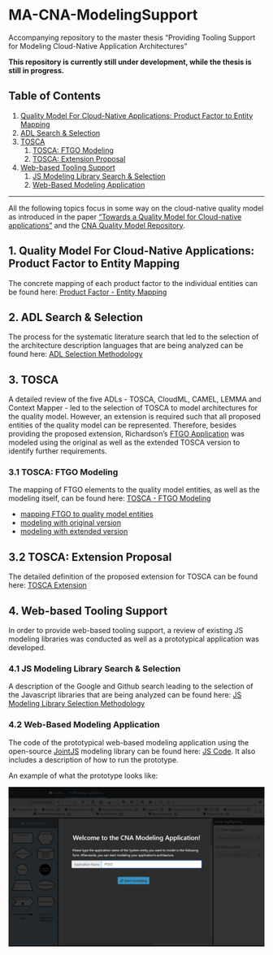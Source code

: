 # MA-CNA-ModelingSupport
Accompanying repository to the master thesis “Providing Tooling Support for Modeling Cloud-Native Application Architectures”

__This repository is currently still under development, while the thesis is still in progress.__

## Table of Contents

1. [Quality Model For Cloud-Native Applications: Product Factor to Entity Mapping](#product-factor-to-entity-mapping)
2. [ADL Search & Selection](#2-adl-search-&-selection)
3. [TOSCA](#3-tosca)
    1. [TOSCA: FTGO Modeling](#tosca-ftgo-modeling)
    2. [TOSCA: Extension Proposal](#tosca-extension-proposal)
4. [Web-based Tooling Support](#4-web-based-tooling-support)
    1. [JS Modeling Library Search & Selection](#41-js-modeling-library-search-&-selection)
    2. [Web-Based Modeling Application](#42-web-based-modeling-application)

---------------------------------------------------------

All the following topics focus in some way on the cloud-native quality model as introduced in the paper [“Towards a Quality Model for Cloud-native applications”](https://doi.org/10.1007/978-3-031-04718-3_7) and the [CNA Quality Model Repository](https://github.com/r0light/cna-quality-model/tree/0.1).

## <a name="product-factor-to-entity-mapping">1. Quality Model For Cloud-Native Applications: Product Factor to Entity Mapping</a>

The concrete mapping of each product factor to the individual entities can be found here: [Product Factor - Entity Mapping](CNA_QualityModel_Entities/ProductFactor_Entity_Mapping.md)


## 2. ADL Search & Selection

The process for the systematic literature search that led to the selection of the architecture description languages that are being analyzed can be found here: [ADL Selection Methodology](ADL_Literature_Search/README.md)


## 3. TOSCA

A detailed review of the five ADLs - TOSCA, CloudML, CAMEL, LEMMA and Context Mapper - led to the selection of TOSCA to model architectures for the quality model. However, an extension is required such that all proposed entities of the quality model can be represented. Therefore, besides providing the proposed extension, Richardson’s [FTGO Application]( https://github.com/microservices-patterns/ftgo-application) was modeled using the original as well as the extended TOSCA version to identify further requirements.   

### 3.1 <a name="tosca-ftgo-modeling">TOSCA: FTGO Modeling</a>

The mapping of FTGO elements to the quality model entities, as well as the modeling itself, can be found here: [TOSCA - FTGO Modeling](TOSCA_Modeling_FTGO)

- [mapping FTGO to quality model entities](TOSCA_Modeling_FTGO/README.md)
- [modeling with original version](TOSCA_Modeling_FTGO/Using_original_TOSCA)
- [modeling with extended version](TOSCA_Modeling_FTGO/Using_extended_TOSCA)

## 3.2 <a name="tosca-extension-proposal">TOSCA: Extension Proposal</a>

The detailed definition of the proposed extension for TOSCA can be found here: [TOSCA Extension](TOSCA_Extension/README.md)


## 4. Web-based Tooling Support

In order to provide web-based tooling support, a review of existing JS modeling libraries was conducted as well as a prototypical application was developed.

### 4.1 JS Modeling Library Search & Selection

A description of the Google and Github search leading to the selection of the Javascript libraries that are being analyzed can be found here: [JS Modeling Library Selection Methodology](Modeling_Framework_Search/README.md)

### 4.2 Web-Based Modeling Application

The code of the prototypical web-based modeling application using the open-source [JointJS](https://www.jointjs.com/) modeling library can be found here: [JS Code](Modeling_WebApp). It also includes a description of how to run the prototype.

An example of what the prototype looks like:

![Overview First Literature Search](images/Prototype_Modeling_App.svg)
